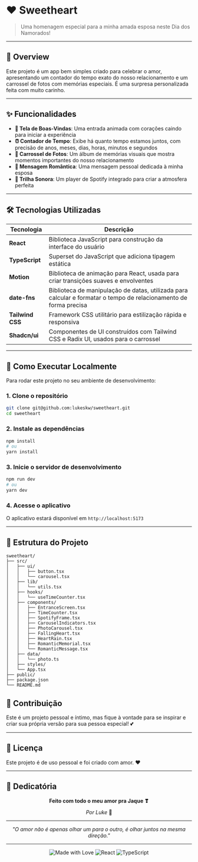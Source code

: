 # ❤️ Sweetheart

> Uma homenagem especial para a minha amada esposa neste Dia dos Namorados!

---

## 🌟 Overview

Este projeto é um app bem simples criado para celebrar o amor, apresentando um contador do tempo exato do nosso relacionamento e um carrossel de fotos com memórias especiais. É uma surpresa personalizada feita com muito carinho.

---

## ✨ Funcionalidades

- **🎉 Tela de Boas-Vindas**: Uma entrada animada com corações caindo para iniciar a experiência
- **⏰ Contador de Tempo**: Exibe há quanto tempo estamos juntos, com precisão de anos, meses, dias, horas, minutos e segundos
- **📸 Carrossel de Fotos**: Um álbum de memórias visuais que mostra momentos importantes do nosso relacionamento
- **💌 Mensagem Romântica**: Uma mensagem pessoal dedicada à minha esposa
- **🎵 Trilha Sonora**: Um player de Spotify integrado para criar a atmosfera perfeita

---

## 🛠️ Tecnologias Utilizadas

| Tecnologia | Descrição |
|------------|-----------|
| **React** | Biblioteca JavaScript para construção da interface do usuário |
| **TypeScript** | Superset do JavaScript que adiciona tipagem estática |
| **Motion** | Biblioteca de animação para React, usada para criar transições suaves e envolventes |
| **date-fns** | Biblioteca de manipulação de datas, utilizada para calcular e formatar o tempo de relacionamento de forma precisa |
| **Tailwind CSS** | Framework CSS utilitário para estilização rápida e responsiva |
| **Shadcn/ui** | Componentes de UI construídos com Tailwind CSS e Radix UI, usados para o carrossel |

---

## 🚀 Como Executar Localmente

Para rodar este projeto no seu ambiente de desenvolvimento:

### 1. Clone o repositório

```bash
git clone git@github.com:lukeskw/sweetheart.git
cd sweetheart
```

### 2. Instale as dependências

```bash
npm install
# ou
yarn install
```

### 3. Inicie o servidor de desenvolvimento

```bash
npm run dev
# ou
yarn dev
```

### 4. Acesse o aplicativo

O aplicativo estará disponível em `http://localhost:5173`

---

## 📁 Estrutura do Projeto

```
sweetheart/
├── src/
│   ├── ui/
│   │   ├── button.tsx
│   │   └── carousel.tsx
│   ├── lib/
│   │   └── utils.tsx
│   ├── hooks/
│   │   └── useTimeCounter.tsx
│   ├── components/
│   │   ├── EntranceScreen.tsx
│   │   ├── TimeCounter.tsx
│   │   ├── SpotifyFrame.tsx
│   │   ├── CarouselIndicators.tsx
│   │   ├── PhotoCarousel.tsx
│   │   ├── FallingHeart.tsx
│   │   ├── HeartRain.tsx
│   │   ├── RomanticMemorial.tsx
│   │   └── RomanticMessage.tsx
│   ├── data/
│   │   └── photo.ts
│   ├── styles/
│   └── App.tsx
├── public/
├── package.json
└── README.md
```

## 🤝 Contribuição

Este é um projeto pessoal e íntimo, mas fique à vontade para se inspirar e criar sua própria versão para sua pessoa especial! 💕

---

## 📄 Licença

Este projeto é de uso pessoal e foi criado com amor. ❤️

---

## 💖 Dedicatória

<div align="center">

**Feito com todo o meu amor pra Jaque ❣**

*Por Luke* 💝

---

*"O amor não é apenas olhar um para o outro, é olhar juntos na mesma direção."*

</div>

---

<div align="center">

![Made with Love](https://img.shields.io/badge/Made%20with-❤️-red)
![React](https://img.shields.io/badge/React-19.0+-blue)
![TypeScript](https://img.shields.io/badge/TypeScript-5.0+-blue)

</div>
